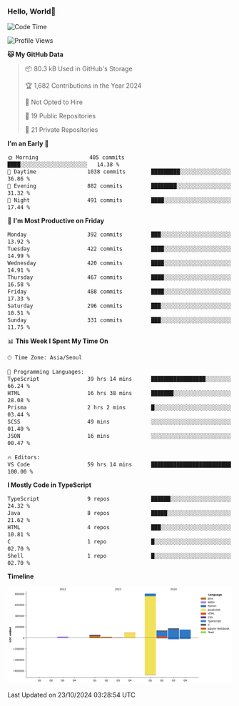 
### Hello, World🐤

<!--START_SECTION:waka-->
![Code Time](http://img.shields.io/badge/Code%20Time-892%20hrs%2057%20mins-blue)

![Profile Views](http://img.shields.io/badge/Profile%20Views-1-blue)

**🐱 My GitHub Data** 

> 📦 80.3 kB Used in GitHub's Storage 
 > 
> 🏆 1,682 Contributions in the Year 2024
 > 
> 🚫 Not Opted to Hire
 > 
> 📜 19 Public Repositories 
 > 
> 🔑 21 Private Repositories 
 > 
**I'm an Early 🐤** 

```text
🌞 Morning                405 commits         ████░░░░░░░░░░░░░░░░░░░░░   14.38 % 
🌆 Daytime                1038 commits        █████████░░░░░░░░░░░░░░░░   36.86 % 
🌃 Evening                882 commits         ████████░░░░░░░░░░░░░░░░░   31.32 % 
🌙 Night                  491 commits         ████░░░░░░░░░░░░░░░░░░░░░   17.44 % 
```
📅 **I'm Most Productive on Friday** 

```text
Monday                   392 commits         ███░░░░░░░░░░░░░░░░░░░░░░   13.92 % 
Tuesday                  422 commits         ████░░░░░░░░░░░░░░░░░░░░░   14.99 % 
Wednesday                420 commits         ████░░░░░░░░░░░░░░░░░░░░░   14.91 % 
Thursday                 467 commits         ████░░░░░░░░░░░░░░░░░░░░░   16.58 % 
Friday                   488 commits         ████░░░░░░░░░░░░░░░░░░░░░   17.33 % 
Saturday                 296 commits         ███░░░░░░░░░░░░░░░░░░░░░░   10.51 % 
Sunday                   331 commits         ███░░░░░░░░░░░░░░░░░░░░░░   11.75 % 
```


📊 **This Week I Spent My Time On** 

```text
🕑︎ Time Zone: Asia/Seoul

💬 Programming Languages: 
TypeScript               39 hrs 14 mins      █████████████████░░░░░░░░   66.24 % 
HTML                     16 hrs 38 mins      ███████░░░░░░░░░░░░░░░░░░   28.08 % 
Prisma                   2 hrs 2 mins        █░░░░░░░░░░░░░░░░░░░░░░░░   03.44 % 
SCSS                     49 mins             ░░░░░░░░░░░░░░░░░░░░░░░░░   01.40 % 
JSON                     16 mins             ░░░░░░░░░░░░░░░░░░░░░░░░░   00.47 % 

🔥 Editors: 
VS Code                  59 hrs 14 mins      █████████████████████████   100.00 % 
```

**I Mostly Code in TypeScript** 

```text
TypeScript               9 repos             ██████░░░░░░░░░░░░░░░░░░░   24.32 % 
Java                     8 repos             █████░░░░░░░░░░░░░░░░░░░░   21.62 % 
HTML                     4 repos             ███░░░░░░░░░░░░░░░░░░░░░░   10.81 % 
C                        1 repo              █░░░░░░░░░░░░░░░░░░░░░░░░   02.70 % 
Shell                    1 repo              █░░░░░░░░░░░░░░░░░░░░░░░░   02.70 % 
```



**Timeline**

![Lines of Code chart](https://raw.githubusercontent.com/jilpoom/jilpoom/main/assets/bar_graph.png)


 Last Updated on 23/10/2024 03:28:54 UTC
<!--END_SECTION:waka-->
